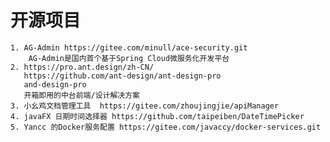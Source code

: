 
# 开源项目

    1. AG-Admin https://gitee.com/minull/ace-security.git  
        AG-Admin是国内首个基于Spring Cloud微服务化开发平台
    2. https://pro.ant.design/zh-CN/
       https://github.com/ant-design/ant-design-pro
       and-design-pro 
       开箱即用的中台前端/设计解决方案
    3. 小幺鸡文档管理工具  https://gitee.com/zhoujingjie/apiManager
    4. javaFX 日期时间选择器 https://github.com/taipeiben/DateTimePicker
    5. Yancc 的Docker服务配置 https://gitee.com/javaccy/docker-services.git
